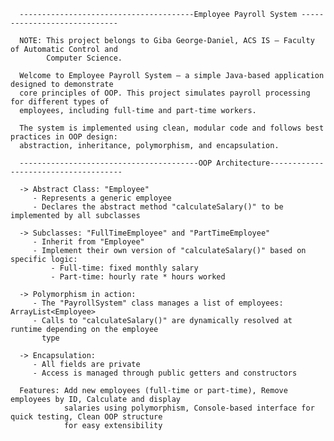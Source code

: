       ---------------------------------------Employee Payroll System -----------------------------
      
      NOTE: This project belongs to Giba George-Daniel, ACS IS – Faculty of Automatic Control and 
            Computer Science.
      
      Welcome to Employee Payroll System – a simple Java-based application designed to demonstrate 
      core principles of OOP. This project simulates payroll processing for different types of 
      employees, including full-time and part-time workers.
      
      The system is implemented using clean, modular code and follows best practices in OOP design: 
      abstraction, inheritance, polymorphism, and encapsulation.
      
      ----------------------------------------OOP Architecture-------------------------------------
      
      -> Abstract Class: "Employee"
         - Represents a generic employee
         - Declares the abstract method "calculateSalary()" to be implemented by all subclasses
      
      -> Subclasses: "FullTimeEmployee" and "PartTimeEmployee"
         - Inherit from "Employee"
         - Implement their own version of "calculateSalary()" based on specific logic:
             - Full-time: fixed monthly salary
             - Part-time: hourly rate * hours worked
      
      -> Polymorphism in action:
         - The "PayrollSystem" class manages a list of employees: ArrayList<Employee>
         - Calls to "calculateSalary()" are dynamically resolved at runtime depending on the employee 
           type
      
      -> Encapsulation:
         - All fields are private
         - Access is managed through public getters and constructors
      
      Features: Add new employees (full-time or part-time), Remove employees by ID, Calculate and display 
                salaries using polymorphism, Console-based interface for quick testing, Clean OOP structure 
                for easy extensibility
